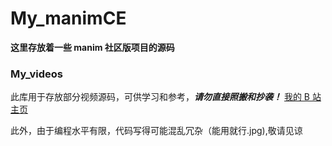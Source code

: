 # My_manimCE
**这里存放着一些 manim 社区版项目的源码**
### My_videos
此库用于存放部分视频源码，可供学习和参考，***请勿直接照搬和抄袭！***
[我的 B 站主页](https://space.bilibili.com/634097324/)  

此外，由于编程水平有限，代码写得可能混乱冗杂（能用就行.jpg),敬请见谅
